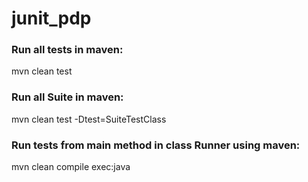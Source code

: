 # junit_pdp

### Run all tests in maven:  
mvn clean test
### Run all Suite in maven:  
mvn clean test -Dtest=SuiteTestClass
### Run tests from main method in class Runner using maven:
mvn clean compile exec:java

